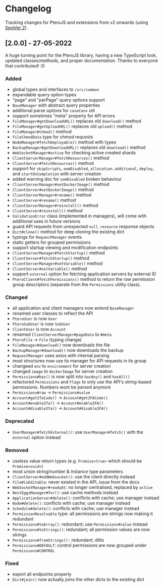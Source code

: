 # Changelog
Tracking changes for PteroJS and extensions from v2 onwards (using [SemVer 2](http://semver.org/)).

## [2.0.0] - 27-05-2022
A huge turning point for the PteroJS library, having a new TypeScript look, updated classes/methods, and proper documentation. Thanks to everyone that contributed! :D

### Added
- global types and interfaces to `/src/common`
- expandable query option types
- "page" and "perPage" query options support
- `BaseManager` with abstract query properties
- additional parse options for `caseConv` util
- support sometimes "meta" property for API errors
- `FileManager#getDownloadURL()` replaces old `download()` method
- `FileManager#getUploadURL()` replaces old `upload()` method
- `FileManager#chmod()` method
- `FileChmodData` type for chmod requests
- `NodeManager#fetchDeployable()` method with types
- `BackupManager#getDownloadURL()` replaces old `download()` method
- `WebSocketManager#active` for checking active created shards
- `ClientServerManager#fetchResources()` method
- `ClientServer#fetchResources()` method
- support for `skipScripts`, `oomDisabled`, `allocation.additional`, `deploy`, and `startOnCompletion` with server creation
- added warning doc for `oomDisabled` broken behaviour
- `ClientServerManager#setDockerImage()` method
- `ClientServer#setDockerImage()` method
- `ClientServerManager#rename()` method
- `ClientServer#rename()` method
- `ClientServerManager#reinstall()` method
- `ClientServer#reinstall()` method
- `ValidationError` class (implemented in managers), will come with additional uses in future versions
- guard API requests from unexpected `null_resource` response objects
- `Dict#clone()` method for deep cloning the existing dict
- typings for `RequestManager` events
- static getters for grouped permissions
- support startup viewing and modification endpoints
- `ClientServerManager#fetchStartup()` method
- `ClientServer#fetchStartup()` method
- `ClientServerManager#setVariable()` method
- `ClientServer#setVariable()` method
- support `external` option for fetching application servers by external ID
- `PteroClient#fetchPermissions()` method to return the raw permission group descriptors (separate from the `Permissions` utility class).

### Changed
- all application and client managers now extend `BaseManager`
- renamed user classes to reflect the API
- `PteroUser` is now `User`
- `PteroSubUser` is now `SubUser`
- `ClientUser` is now `Account`
- renamed `ClientServerManager#pageData` to `#meta`
- `PteroFile` -> `File` (typing change)
- `FileManager#download()` now downloads the file
- `BackupManager#download()` now downloads the backup
- `RequestManager` uses axios with internal parsing
- most structures now use its manager for API requests in its group
- changeed `env` to `environment` for server creation
- changed `image` to `dockerImage` for server creation
- `Permissions#has()` is now split into `hasAny()` and `hasAll()`
- refactored `Permissions` and `Flags` to only use the API's string-based permissions. Numbers wont be parsed anymore
- `Permissions#raw` -> `Permissions#value`
- `Account#get2faCode()` -> `Account#get2FACode()`
- `Account#enable2fa()` -> `Account#enable2FA()`
- `Account#disable2fa()` -> `Account#disable2FA()`

### Deprecated
- `UserManager#fetchExternal()`: use `UserManager#fetch()` with the `external` option instead

### Removed
- useless value return types (e.g. `Promise<true>` which should be `Promise<void>`)
- most union string/number & instance type parameters
- `ClientServer#addWebsocket()`: use the client directly instead
- `File#isEditable`: never existed in the API, issue from the docs
- `WebSocketManager#readyAt`: no longer centralised, replaced by `active`
- `NestEggsManager#for()`: use cache methods instead
- `ApplicationServer#delete()`: conflicts with cache; use manager instead
- `Node#delete()`: conflicts with cache; use manager instead
- `Schedule#delete()`: conflicts with cache; use manager instead
- `PermissionResolvable` type: all permissions are strings now making it redundant
- `Permissions#toArray()`: redundant; use `Permissions#value` instead
- `Permissions#toStrings()`: redundant; all permission values are now strings
- `Permissions#fromStrings():` redundant; ditto
- `Permissions#DEFAULT`: control permissions are now grouped under `Permissions#CONTROL`

### Fixed
- export all endpoints properly
- `Dict#join()` now actually joins the other dicts to the existing dict
